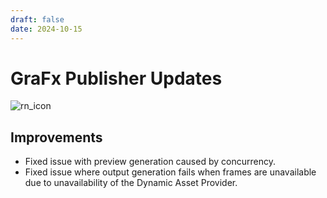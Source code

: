 ```yaml
---
draft: false
date: 2024-10-15
---
```


# GraFx Publisher Updates

![rn_icon](/assets/icon-GraFx-Publisher.svg)

<!-- more -->

## Improvements

- Fixed issue with preview generation caused by concurrency.
- Fixed issue where output generation fails when frames are unavailable due to unavailability of the Dynamic Asset Provider.
